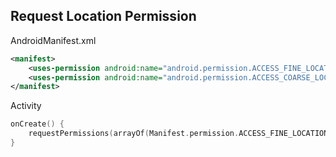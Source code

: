 ## Request Location Permission

AndroidManifest.xml
```xml
<manifest>
    <uses-permission android:name="android.permission.ACCESS_FINE_LOCATION" />
    <uses-permission android:name="android.permission.ACCESS_COARSE_LOCATION" />
</manifest>
```

Activity
```kotlin
onCreate() {
    requestPermissions(arrayOf(Manifest.permission.ACCESS_FINE_LOCATION, Manifest.permission.ACCESS_BACKGROUND_LOCATION), 100)
}
```
